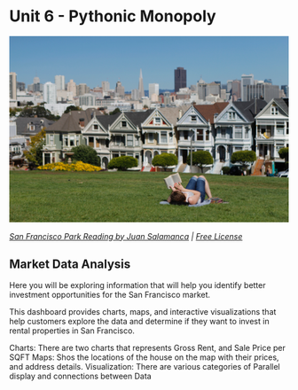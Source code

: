 # Unit 6 - Pythonic Monopoly

![San Francisco Park Reading](Images/san-francisco-park-reading.jpg)

*[San Francisco Park Reading by Juan Salamanca](https://www.pexels.com/photo/park-san-francisco-reading-61109/) | [Free License](https://www.pexels.com/photo-license/)*

## Market Data Analysis

Here you will be exploring information that will help you identify better investment opportunities for the San Francisco market. 

This dashboard provides charts, maps, and interactive visualizations that help customers explore the data and determine if they want to invest in rental properties in San Francisco.

Charts: There are two charts that represents Gross Rent, and Sale Price per SQFT
Maps: Shos the locations of the house on the map with their prices, and address details.
Visualization: There are various categories of Parallel display and connections between Data